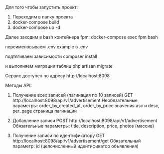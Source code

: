Для того чтобы запустить проект:

1. Переходим в папку проекта
2. docker-compose build
3. docker-compose up -d

Далее заходим в bash контейнера fpm:
docker-compose exec fpm bash

переименовываем .env.example в .env

подтягиваем зависимости
composer install

и выполняем миграции таблиц
php artisan migrate

Сервис доступен по адресу http://localhost:8098

Методы API:

1. Получение всех записей (пагинация по 10 записей)
GET http://localhost:8098/api/v1/advertisement
Необязательные параметры: order_by_created_at, order_by_price значения asc и desc, per_page страница пагинации

2. Добавление записи
POST http://localhost:8098/api/v1/advertisement
Обязательные параметры: title, description, price, photos (массив)

3. Получение записи по идентификатору
GET http://localhost:8098/api/v1/advertisement/get
Обязательный параметр: id (целочисленный идентификатор объявления)
